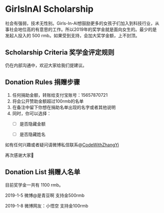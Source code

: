 # GirlsInAI Scholarship

社会有强弱，技术无性别。Girls-In-AI想鼓励更多的女孩子们加入到科技行业，从事社会地位高的有意思的工作。所以2019年的奖学金就是面向女生的。最少的是发起人投入的 500 rmb。如果受到支持，会加大奖学金额，上不封顶。



## Scholarship Criteria 奖学金评定规则

仍在内部沟通中，欢迎大家给我们提建议。



## Donation Rules 捐赠步骤

1. 任何捐助金额，转账给支付宝账号：15657870721
2. 将会公开赞助金额超过100rmb的名单
3. 在备注中留下你想在捐助名单出现的名字或者其他说明
4. 同时，你可以选择：
   - [ ] 是否隐藏金额
   - [ ] 是否隐藏姓名



如有任何兴趣或者疑问请微博私信联系@[CodeWithZhangYi](https://m.weibo.cn/profile/3340707810)

再次感谢大家👏



## Donation List 捐赠人名单

目前奖学金一共有 1100 rmb。



2019-1-5	微博@是青豆啊	支持金500rmb

2019-1-8	微博网友：小悟空	支持金100rmb

